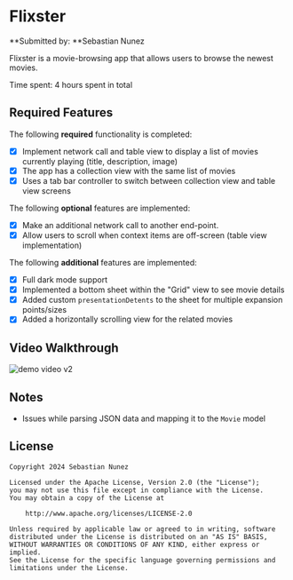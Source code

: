 # Flixster

**Submitted by: **Sebastian Nunez

Flixster is a movie-browsing app that allows users to browse the newest movies.

Time spent: 4 hours spent in total

## Required Features

The following **required** functionality is completed:

- [x] Implement network call and table view to display a list of movies currently playing (title, description, image)
- [x] The app has a collection view with the same list of movies
- [x] Uses a tab bar controller to switch between collection view and table view screens

The following **optional** features are implemented:

- [x] Make an additional network call to another end-point.
- [x] Allow users to scroll when context items are off-screen (table view implementation)

The following **additional** features are implemented:

- [x] Full dark mode support
- [x] Implemented a bottom sheet within the "Grid" view to see movie details
- [x] Added custom `presentationDetents` to the sheet for multiple expansion points/sizes
- [x] Added a horizontally scrolling view for the related movies

## Video Walkthrough

![demo video v2](./demo_v2.gif)

## Notes

- Issues while parsing JSON data and mapping it to the `Movie` model

## License

    Copyright 2024 Sebastian Nunez

    Licensed under the Apache License, Version 2.0 (the "License");
    you may not use this file except in compliance with the License.
    You may obtain a copy of the License at

        http://www.apache.org/licenses/LICENSE-2.0

    Unless required by applicable law or agreed to in writing, software
    distributed under the License is distributed on an "AS IS" BASIS,
    WITHOUT WARRANTIES OR CONDITIONS OF ANY KIND, either express or implied.
    See the License for the specific language governing permissions and
    limitations under the License.
